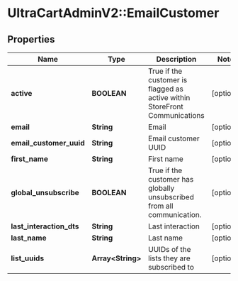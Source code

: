 # UltraCartAdminV2::EmailCustomer

## Properties
Name | Type | Description | Notes
------------ | ------------- | ------------- | -------------
**active** | **BOOLEAN** | True if the customer is flagged as active within StoreFront Communications | [optional] 
**email** | **String** | Email | [optional] 
**email_customer_uuid** | **String** | Email customer UUID | [optional] 
**first_name** | **String** | First name | [optional] 
**global_unsubscribe** | **BOOLEAN** | True if the customer has globally unsubscribed from all communication. | [optional] 
**last_interaction_dts** | **String** | Last interaction | [optional] 
**last_name** | **String** | Last name | [optional] 
**list_uuids** | **Array&lt;String&gt;** | UUIDs of the lists they are subscribed to | [optional] 



